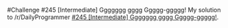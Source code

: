 #Challenge #245 [Intermediate] Ggggggg gggg Ggggg-ggggg!
My solution to /r/DailyProgrammer [#245 [Intermediate] Ggggggg gggg Ggggg-ggggg!](https://www.reddit.com/r/dailyprogrammer/comments/3x3hqa/20151216_challenge_245_intermediate_ggggggg_gggg/).